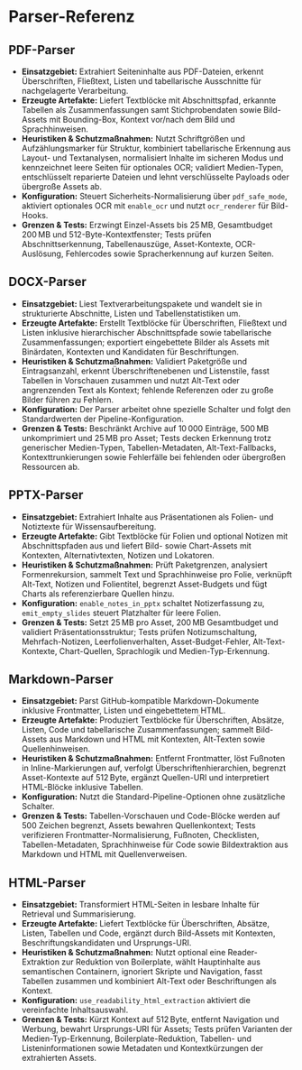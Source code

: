 # Parser-Referenz

## PDF-Parser
- **Einsatzgebiet:** Extrahiert Seiteninhalte aus PDF-Dateien, erkennt Überschriften, Fließtext, Listen und tabellarische Ausschnitte für nachgelagerte Verarbeitung.
- **Erzeugte Artefakte:** Liefert Textblöcke mit Abschnittspfad, erkannte Tabellen als Zusammenfassungen samt Stichprobendaten sowie Bild-Assets mit Bounding-Box, Kontext vor/nach dem Bild und Sprachhinweisen.
- **Heuristiken & Schutzmaßnahmen:** Nutzt Schriftgrößen und Aufzählungsmarker für Struktur, kombiniert tabellarische Erkennung aus Layout- und Textanalysen, normalisiert Inhalte im sicheren Modus und kennzeichnet leere Seiten für optionales OCR; validiert Medien-Typen, entschlüsselt reparierte Dateien und lehnt verschlüsselte Payloads oder übergroße Assets ab.
- **Konfiguration:** Steuert Sicherheits-Normalisierung über `pdf_safe_mode`, aktiviert optionales OCR mit `enable_ocr` und nutzt `ocr_renderer` für Bild-Hooks.
- **Grenzen & Tests:** Erzwingt Einzel-Assets bis 25 MB, Gesamtbudget 200 MB und 512-Byte-Kontextfenster; Tests prüfen Abschnittserkennung, Tabellenauszüge, Asset-Kontexte, OCR-Auslösung, Fehlercodes sowie Spracherkennung auf kurzen Seiten.

## DOCX-Parser
- **Einsatzgebiet:** Liest Textverarbeitungspakete und wandelt sie in strukturierte Abschnitte, Listen und Tabellenstatistiken um.
- **Erzeugte Artefakte:** Erstellt Textblöcke für Überschriften, Fließtext und Listen inklusive hierarchischer Abschnittspfade sowie tabellarische Zusammenfassungen; exportiert eingebettete Bilder als Assets mit Binärdaten, Kontexten und Kandidaten für Beschriftungen.
- **Heuristiken & Schutzmaßnahmen:** Validiert Paketgröße und Eintragsanzahl, erkennt Überschriftenebenen und Listenstile, fasst Tabellen in Vorschauen zusammen und nutzt Alt-Text oder angrenzenden Text als Kontext; fehlende Referenzen oder zu große Bilder führen zu Fehlern.
- **Konfiguration:** Der Parser arbeitet ohne spezielle Schalter und folgt den Standardwerten der Pipeline-Konfiguration.
- **Grenzen & Tests:** Beschränkt Archive auf 10 000 Einträge, 500 MB unkomprimiert und 25 MB pro Asset; Tests decken Erkennung trotz generischer Medien-Typen, Tabellen-Metadaten, Alt-Text-Fallbacks, Kontexttrunkierungen sowie Fehlerfälle bei fehlenden oder übergroßen Ressourcen ab.

## PPTX-Parser
- **Einsatzgebiet:** Extrahiert Inhalte aus Präsentationen als Folien- und Notiztexte für Wissensaufbereitung.
- **Erzeugte Artefakte:** Gibt Textblöcke für Folien und optional Notizen mit Abschnittspfaden aus und liefert Bild- sowie Chart-Assets mit Kontexten, Alternativtexten, Notizen und Lokatoren.
- **Heuristiken & Schutzmaßnahmen:** Prüft Paketgrenzen, analysiert Formenrekursion, sammelt Text und Sprachhinweise pro Folie, verknüpft Alt-Text, Notizen und Folientitel, begrenzt Asset-Budgets und fügt Charts als referenzierbare Quellen hinzu.
- **Konfiguration:** `enable_notes_in_pptx` schaltet Notizerfassung zu, `emit_empty_slides` steuert Platzhalter für leere Folien.
- **Grenzen & Tests:** Setzt 25 MB pro Asset, 200 MB Gesamtbudget und validiert Präsentationsstruktur; Tests prüfen Notizumschaltung, Mehrfach-Notizen, Leerfolienverhalten, Asset-Budget-Fehler, Alt-Text-Kontexte, Chart-Quellen, Sprachlogik und Medien-Typ-Erkennung.

## Markdown-Parser
- **Einsatzgebiet:** Parst GitHub-kompatible Markdown-Dokumente inklusive Frontmatter, Listen und eingebettetem HTML.
- **Erzeugte Artefakte:** Produziert Textblöcke für Überschriften, Absätze, Listen, Code und tabellarische Zusammenfassungen; sammelt Bild-Assets aus Markdown und HTML mit Kontexten, Alt-Texten sowie Quellenhinweisen.
- **Heuristiken & Schutzmaßnahmen:** Entfernt Frontmatter, löst Fußnoten in Inline-Markierungen auf, verfolgt Überschriftenhierarchien, begrenzt Asset-Kontexte auf 512 Byte, ergänzt Quellen-URI und interpretiert HTML-Blöcke inklusive Tabellen.
- **Konfiguration:** Nutzt die Standard-Pipeline-Optionen ohne zusätzliche Schalter.
- **Grenzen & Tests:** Tabellen-Vorschauen und Code-Blöcke werden auf 500 Zeichen begrenzt, Assets bewahren Quellenkontext; Tests verifizieren Frontmatter-Normalisierung, Fußnoten, Checklisten, Tabellen-Metadaten, Sprachhinweise für Code sowie Bildextraktion aus Markdown und HTML mit Quellenverweisen.

## HTML-Parser
- **Einsatzgebiet:** Transformiert HTML-Seiten in lesbare Inhalte für Retrieval und Summarisierung.
- **Erzeugte Artefakte:** Liefert Textblöcke für Überschriften, Absätze, Listen, Tabellen und Code, ergänzt durch Bild-Assets mit Kontexten, Beschriftungskandidaten und Ursprungs-URI.
- **Heuristiken & Schutzmaßnahmen:** Nutzt optional eine Reader-Extraktion zur Reduktion von Boilerplate, wählt Hauptinhalte aus semantischen Containern, ignoriert Skripte und Navigation, fasst Tabellen zusammen und kombiniert Alt-Text oder Beschriftungen als Kontext.
- **Konfiguration:** `use_readability_html_extraction` aktiviert die vereinfachte Inhaltsauswahl.
- **Grenzen & Tests:** Kürzt Kontext auf 512 Byte, entfernt Navigation und Werbung, bewahrt Ursprungs-URI für Assets; Tests prüfen Varianten der Medien-Typ-Erkennung, Boilerplate-Reduktion, Tabellen- und Listeninformationen sowie Metadaten und Kontextkürzungen der extrahierten Assets.
